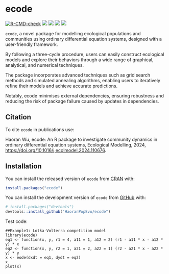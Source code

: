 # ecode

<!-- badges: start -->
[![R-CMD-check](https://github.com/Asa12138/ecode/actions/workflows/R-CMD-check.yaml/badge.svg)](https://github.com/Asa12138/ecode/actions/workflows/R-CMD-check.yaml)
[![](https://img.shields.io/badge/doi-10.1016/j.ecolmodel.2024.110676-yellow.svg)](https://doi.org/10.1016/j.ecolmodel.2024.110676)
[![](http://cranlogs.r-pkg.org/badges/grand-total/ecode)](https://cran.r-project.org/package=ecode)
[![](https://www.r-pkg.org/badges/version/ecode?color=green)](https://cran.r-project.org/package=ecode)
[![](https://img.shields.io/badge/devel%20version-0.1.0-green.svg)](https://github.com/Asa12138/ecode)
<!-- badges: end -->

`ecode`, a novel package for modelling ecological populations and communities using ordinary differential equation systems, designed with a user-friendly framework. 

By following a three-cycle procedure, users can easily construct ecological models and explore their behaviors through a wide range of graphical, analytical, and numerical techniques. 

The package incorporates advanced techniques such as grid search methods and simulated annealing algorithms, enabling users to iteratively refine their models and achieve accurate predictions. 

Notably, ecode minimises external dependencies, ensuring robustness and reducing the risk of package failure caused by updates in dependencies. 

## Citation

To cite `ecode` in publications use:

Haoran Wu,
ecode: An R package to investigate community dynamics in ordinary differential equation systems,
Ecological Modelling,
2024,
<https://doi.org/10.1016/j.ecolmodel.2024.110676>.


## Installation

You can install the released version of `ecode` from
[CRAN](https://CRAN.R-project.org) with:

``` r
install.packages("ecode")
```

You can install the development version of `ecode` from
[GitHub](https://github.com/) with:

``` r
# install.packages("devtools")
devtools::install_github("HaoranPopEvo/ecode")
```


Test code:

```{r}
##Example1: Lotka-Volterra competition model
library(ecode)
eq1 <- function(x, y, r1 = 4, a11 = 1, a12 = 2) (r1 - a11 * x - a12 * y) * x
eq2 <- function(x, y, r2 = 1, a21 = 2, a22 = 1) (r2 - a21 * x - a22 * y) * y
x <- eode(dxdt = eq1, dydt = eq2)
x
plot(x)
```

